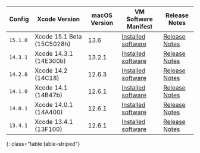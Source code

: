  Config   | Xcode Version                   | macOS Version | VM Software Manifest | Release Notes
----------|---------------------------------|---------------|----------------------------|--------------
 `15.1.0` | Xcode 15.1 Beta (15C5028h) | 13.6 | [Installed software](https://circle-macos-docs.s3.amazonaws.com/image-manifest/v13560/manifest.txt) | [Release Notes](https://discuss.circleci.com/t/xcode-15-1-beta-1-released/49468)
 `14.3.1` | Xcode 14.3.1 (14E300b) | 13.2.1 | [Installed software](https://circle-macos-docs.s3.amazonaws.com/image-manifest/v12128/manifest.txt) | [Release Notes](https://discuss.circleci.com/t/xcode-14-3-1-rc-released/48152)
 `14.2.0` | Xcode 14.2 (14C18) | 12.6.3 | [Installed software](https://circle-macos-docs.s3.amazonaws.com/image-manifest/v11441/manifest.txt) | [Release Notes](https://discuss.circleci.com/t/announcing-apple-silicon-m1-support-now-available/46908)
 `14.1.0` | Xcode 14.1 (14B47b) | 12.6.1 | [Installed software](https://circle-macos-docs.s3.amazonaws.com/image-manifest/v11763/manifest.txt) | [Release Notes](https://discuss.circleci.com/t/announcing-m1-large-now-available-on-performance-plans/47797/22)
 `14.0.1` | Xcode 14.0.1 (14A400) | 12.6.1 | [Installed software](https://circle-macos-docs.s3.amazonaws.com/image-manifest/v11770/manifest.txt) | [Release Notes](https://discuss.circleci.com/t/announcing-m1-large-now-available-on-performance-plans/47797/22)
 `13.4.1` | Xcode 13.4.1 (13F100) | 12.6.1 | [Installed software](https://circle-macos-docs.s3.amazonaws.com/image-manifest/v11776/manifest.txt) | [Release Notes](https://discuss.circleci.com/t/announcing-m1-large-now-available-on-performance-plans/47797/22)
 {: class="table table-striped"}
